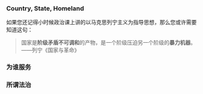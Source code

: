 
### Country, State, Homeland

如果您还记得小时候政治课上讲的以马克思列宁主义为指导思想，那么您或许需要知道这句：
> 国家是**阶级矛盾不可调和**的产物，是一个阶级压迫另一个阶级的**暴力机器**。——列宁《国家与革命》

### 为谁服务

### 所谓法治

<!--stackedit_data:
eyJoaXN0b3J5IjpbLTMzODg1MzIwMCwxNDU1ODMyMjgsNDk3OD
E4ODEwLDgwODQ1NzQ5NywzNDgwOTA3OThdfQ==
-->